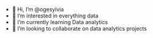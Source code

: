 - 👋 Hi, I’m @ogesylvia
- 👀 I’m interested in everything data
- 🌱 I’m currently learning Data analytics
- 💞️ I’m looking to collaborate on data analytics projects

<!---
ogesylvia/ogesylvia is a ✨ special ✨ repository because its `README.md` (this file) appears on your GitHub profile.
You can click the Preview link to take a look at your changes.
--->
